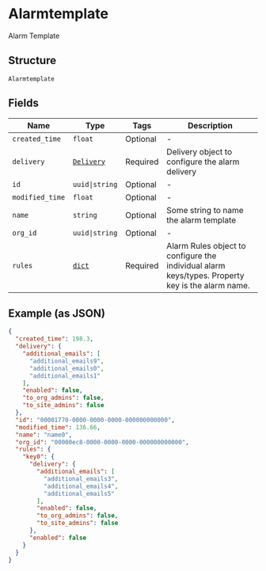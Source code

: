 
# Alarmtemplate

Alarm Template

## Structure

`Alarmtemplate`

## Fields

| Name | Type | Tags | Description |
|  --- | --- | --- | --- |
| `created_time` | `float` | Optional | - |
| `delivery` | [`Delivery`](../../doc/models/delivery.md) | Required | Delivery object to configure the alarm delivery |
| `id` | `uuid\|string` | Optional | - |
| `modified_time` | `float` | Optional | - |
| `name` | `string` | Optional | Some string to name the alarm template |
| `org_id` | `uuid\|string` | Optional | - |
| `rules` | [`dict`](../../doc/models/rules.md) | Required | Alarm Rules object to configure the individual alarm keys/types. Property key is the alarm name. |

## Example (as JSON)

```json
{
  "created_time": 198.3,
  "delivery": {
    "additional_emails": [
      "additional_emails9",
      "additional_emails0",
      "additional_emails1"
    ],
    "enabled": false,
    "to_org_admins": false,
    "to_site_admins": false
  },
  "id": "00001770-0000-0000-0000-000000000000",
  "modified_time": 136.66,
  "name": "name0",
  "org_id": "00000ec8-0000-0000-0000-000000000000",
  "rules": {
    "key0": {
      "delivery": {
        "additional_emails": [
          "additional_emails3",
          "additional_emails4",
          "additional_emails5"
        ],
        "enabled": false,
        "to_org_admins": false,
        "to_site_admins": false
      },
      "enabled": false
    }
  }
}
```

